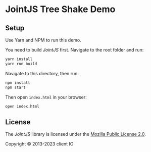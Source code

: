 # JointJS Tree Shake Demo

## Setup

Use Yarn and NPM to run this demo.

You need to build *JointJS* first. Navigate to the root folder and run:
```bash
yarn install
yarn run build
```

Navigate to this directory, then run:
```bash
npm install
npm start
```

Then open `index.html` in your browser:
```bash
open index.html
```

## License

The *JointJS* library is licensed under the [Mozilla Public License 2.0](https://github.com/clientIO/joint/blob/master/LICENSE).

Copyright © 2013-2023 client IO
